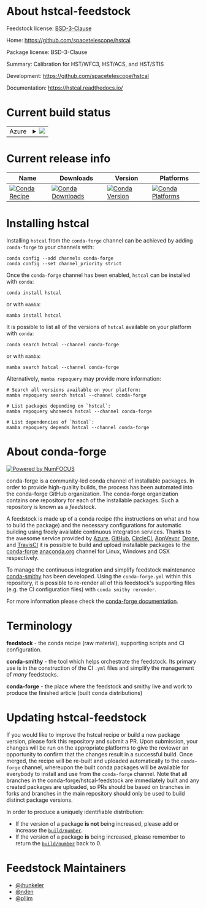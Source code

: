 About hstcal-feedstock
======================

Feedstock license: [BSD-3-Clause](https://github.com/conda-forge/hstcal-feedstock/blob/main/LICENSE.txt)

Home: https://github.com/spacetelescope/hstcal

Package license: BSD-3-Clause

Summary: Calibration for HST/WFC3, HST/ACS, and HST/STIS

Development: https://github.com/spacetelescope/hstcal

Documentation: https://hstcal.readthedocs.io/

Current build status
====================


<table>
    
  <tr>
    <td>Azure</td>
    <td>
      <details>
        <summary>
          <a href="https://dev.azure.com/conda-forge/feedstock-builds/_build/latest?definitionId=12811&branchName=main">
            <img src="https://dev.azure.com/conda-forge/feedstock-builds/_apis/build/status/hstcal-feedstock?branchName=main">
          </a>
        </summary>
        <table>
          <thead><tr><th>Variant</th><th>Status</th></tr></thead>
          <tbody><tr>
              <td>linux_64</td>
              <td>
                <a href="https://dev.azure.com/conda-forge/feedstock-builds/_build/latest?definitionId=12811&branchName=main">
                  <img src="https://dev.azure.com/conda-forge/feedstock-builds/_apis/build/status/hstcal-feedstock?branchName=main&jobName=linux&configuration=linux%20linux_64_" alt="variant">
                </a>
              </td>
            </tr><tr>
              <td>osx_64</td>
              <td>
                <a href="https://dev.azure.com/conda-forge/feedstock-builds/_build/latest?definitionId=12811&branchName=main">
                  <img src="https://dev.azure.com/conda-forge/feedstock-builds/_apis/build/status/hstcal-feedstock?branchName=main&jobName=osx&configuration=osx%20osx_64_" alt="variant">
                </a>
              </td>
            </tr><tr>
              <td>osx_arm64</td>
              <td>
                <a href="https://dev.azure.com/conda-forge/feedstock-builds/_build/latest?definitionId=12811&branchName=main">
                  <img src="https://dev.azure.com/conda-forge/feedstock-builds/_apis/build/status/hstcal-feedstock?branchName=main&jobName=osx&configuration=osx%20osx_arm64_" alt="variant">
                </a>
              </td>
            </tr>
          </tbody>
        </table>
      </details>
    </td>
  </tr>
</table>

Current release info
====================

| Name | Downloads | Version | Platforms |
| --- | --- | --- | --- |
| [![Conda Recipe](https://img.shields.io/badge/recipe-hstcal-green.svg)](https://anaconda.org/conda-forge/hstcal) | [![Conda Downloads](https://img.shields.io/conda/dn/conda-forge/hstcal.svg)](https://anaconda.org/conda-forge/hstcal) | [![Conda Version](https://img.shields.io/conda/vn/conda-forge/hstcal.svg)](https://anaconda.org/conda-forge/hstcal) | [![Conda Platforms](https://img.shields.io/conda/pn/conda-forge/hstcal.svg)](https://anaconda.org/conda-forge/hstcal) |

Installing hstcal
=================

Installing `hstcal` from the `conda-forge` channel can be achieved by adding `conda-forge` to your channels with:

```
conda config --add channels conda-forge
conda config --set channel_priority strict
```

Once the `conda-forge` channel has been enabled, `hstcal` can be installed with `conda`:

```
conda install hstcal
```

or with `mamba`:

```
mamba install hstcal
```

It is possible to list all of the versions of `hstcal` available on your platform with `conda`:

```
conda search hstcal --channel conda-forge
```

or with `mamba`:

```
mamba search hstcal --channel conda-forge
```

Alternatively, `mamba repoquery` may provide more information:

```
# Search all versions available on your platform:
mamba repoquery search hstcal --channel conda-forge

# List packages depending on `hstcal`:
mamba repoquery whoneeds hstcal --channel conda-forge

# List dependencies of `hstcal`:
mamba repoquery depends hstcal --channel conda-forge
```


About conda-forge
=================

[![Powered by
NumFOCUS](https://img.shields.io/badge/powered%20by-NumFOCUS-orange.svg?style=flat&colorA=E1523D&colorB=007D8A)](https://numfocus.org)

conda-forge is a community-led conda channel of installable packages.
In order to provide high-quality builds, the process has been automated into the
conda-forge GitHub organization. The conda-forge organization contains one repository
for each of the installable packages. Such a repository is known as a *feedstock*.

A feedstock is made up of a conda recipe (the instructions on what and how to build
the package) and the necessary configurations for automatic building using freely
available continuous integration services. Thanks to the awesome service provided by
[Azure](https://azure.microsoft.com/en-us/services/devops/), [GitHub](https://github.com/),
[CircleCI](https://circleci.com/), [AppVeyor](https://www.appveyor.com/),
[Drone](https://cloud.drone.io/welcome), and [TravisCI](https://travis-ci.com/)
it is possible to build and upload installable packages to the
[conda-forge](https://anaconda.org/conda-forge) [anaconda.org](https://anaconda.org/)
channel for Linux, Windows and OSX respectively.

To manage the continuous integration and simplify feedstock maintenance
[conda-smithy](https://github.com/conda-forge/conda-smithy) has been developed.
Using the ``conda-forge.yml`` within this repository, it is possible to re-render all of
this feedstock's supporting files (e.g. the CI configuration files) with ``conda smithy rerender``.

For more information please check the [conda-forge documentation](https://conda-forge.org/docs/).

Terminology
===========

**feedstock** - the conda recipe (raw material), supporting scripts and CI configuration.

**conda-smithy** - the tool which helps orchestrate the feedstock.
                   Its primary use is in the construction of the CI ``.yml`` files
                   and simplify the management of *many* feedstocks.

**conda-forge** - the place where the feedstock and smithy live and work to
                  produce the finished article (built conda distributions)


Updating hstcal-feedstock
=========================

If you would like to improve the hstcal recipe or build a new
package version, please fork this repository and submit a PR. Upon submission,
your changes will be run on the appropriate platforms to give the reviewer an
opportunity to confirm that the changes result in a successful build. Once
merged, the recipe will be re-built and uploaded automatically to the
`conda-forge` channel, whereupon the built conda packages will be available for
everybody to install and use from the `conda-forge` channel.
Note that all branches in the conda-forge/hstcal-feedstock are
immediately built and any created packages are uploaded, so PRs should be based
on branches in forks and branches in the main repository should only be used to
build distinct package versions.

In order to produce a uniquely identifiable distribution:
 * If the version of a package **is not** being increased, please add or increase
   the [``build/number``](https://docs.conda.io/projects/conda-build/en/latest/resources/define-metadata.html#build-number-and-string).
 * If the version of a package **is** being increased, please remember to return
   the [``build/number``](https://docs.conda.io/projects/conda-build/en/latest/resources/define-metadata.html#build-number-and-string)
   back to 0.

Feedstock Maintainers
=====================

* [@jhunkeler](https://github.com/jhunkeler/)
* [@nden](https://github.com/nden/)
* [@pllim](https://github.com/pllim/)

